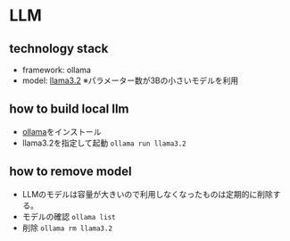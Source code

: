 # LLM

## technology stack
- framework: ollama
- model: [llama3.2](https://ollama.com/library/llama3.2) ※パラメーター数が3Bの小さいモデルを利用

## how to build local llm
- [ollama](https://ollama.com/download)をインストール
- llama3.2を指定して起動 `ollama run llama3.2`

## how to remove model
- LLMのモデルは容量が大きいので利用しなくなったものは定期的に削除する。
- モデルの確認 `ollama list`
- 削除 `ollama rm llama3.2`
